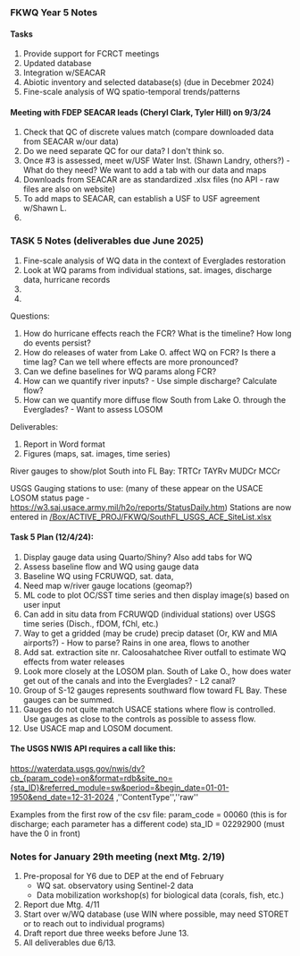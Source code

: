 ### FKWQ Year 5 Notes

#### Tasks
1. Provide support for FCRCT meetings
2. Updated database
3. Integration w/SEACAR
4. Abiotic inventory and selected database(s) (due in Decebmer 2024)
5. Fine-scale analysis of WQ spatio-temporal trends/patterns

#### Meeting with FDEP SEACAR leads (Cheryl Clark, Tyler Hill) on 9/3/24
1. Check that QC of discrete values match (compare downloaded data from SEACAR w/our data)
2. Do we need separate QC for our data? I don't think so.
3. Once #3 is assessed, meet w/USF Water Inst. (Shawn Landry, others?) - What do they need? We want to add a tab with our data and maps
4. Downloads from SEACAR are as standardized .xlsx files (no API - raw files are also on website)
5. To add maps to SEACAR, can establish a USF to USF agreement w/Shawn L.
6. 

### TASK 5 Notes (deliverables due June 2025)
1. Fine-scale analysis of WQ data in the context of Everglades restoration
2. Look at WQ params from individual stations, sat. images, discharge data, hurricane records
3.
4.


Questions: 
1. How do hurricane effects reach the FCR? What is the timeline? How long do events persist?
2. How do releases of water from Lake O. affect WQ on FCR? Is there a time lag? Can we tell where effects are more pronounced?
3. Can we define baselines for WQ params along FCR?
4. How can we quantify river inputs? - Use simple discharge? Calculate flow?
5. How can we quantify more diffuse flow South from Lake O. through the Everglades? - Want to assess LOSOM

Deliverables:
1. Report in Word format
2. Figures (maps, sat. images, time series)

River gauges to show/plot
South into FL Bay:
TRTCr
TAYRv
MUDCr
MCCr



USGS Gauging stations to use: (many of these appear on the USACE LOSOM status page - https://w3.saj.usace.army.mil/h2o/reports/StatusDaily.htm)
Stations are now entered in [/Box/ACTIVE_PROJ/FKWQ/SouthFL_USGS_ACE_SiteList.xlsx](https://github.com/dotis/FK_WQ/blob/main/SouthFL_USGS_ACE_SiteList.csv)

#### Task 5 Plan (12/4/24):
1. Display gauge data using Quarto/Shiny? Also add tabs for WQ
2. Assess baseline flow and WQ using gauge data
3. Baseline WQ using FCRUWQD, sat. data,
4. Need map w/river gauge locations (geomap?)
5. ML code to plot OC/SST time series and then display image(s) based on user input
6. Can add in situ data from FCRUWQD (individual stations) over USGS time series (Disch., fDOM, fChl, etc.)
7. Way to get a gridded (may be crude) precip dataset (Or, KW and MIA airports?) - How to parse? Rains in one area, flows to another
8. Add sat. extraction site nr. Caloosahatchee River outfall to estimate WQ effects from water releases
9. Look more closely at the LOSOM plan. South of Lake O., how does water get out of the canals and into the Everglades? - L2 canal?
10. Group of S-12 gauges represents southward flow toward FL Bay. These gauges can be summed.
11. Gauges do not quite match USACE stations where flow is controlled. Use gauges as close to the controls as possible to assess flow.
12. Use USACE map and LOSOM document.


#### The USGS NWIS API requires a call like this:
https://waterdata.usgs.gov/nwis/dv?cb_{param_code}=on&format=rdb&site_no={sta_ID}&referred_module=sw&period=&begin_date=01-01-1950&end_date=12-31-2024 ,''ContentType'',''raw''
 
Examples from the first row of the csv file:
param_code =  00060 (this is for discharge; each parameter has a different code)
sta_ID = 02292900 (must have the 0 in front)

### Notes for January 29th meeting (next Mtg. 2/19)
1. Pre-proposal for Y6 due to DEP at the end of February
    - WQ sat. observatory using Sentinel-2 data
    - Data mobilization workshop(s) for biological data (corals, fish, etc.)
2. Report due Mtg. 4/11
3. Start over w/WQ database (use WIN where possible, may need STORET or to reach out to individual programs)
4. Draft report due three weeks before June 13.
5. All deliverables due 6/13.




